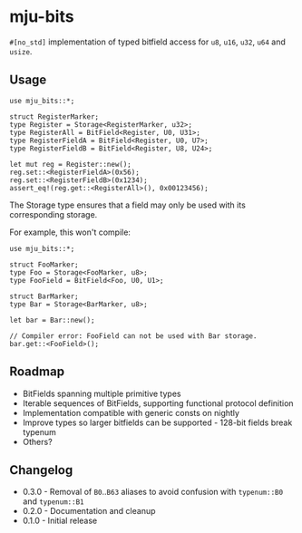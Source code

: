 # mju-bits

`#[no_std]` implementation of typed bitfield access for `u8`, `u16`, `u32`, `u64` and `usize`.


## Usage

```
use mju_bits::*;

struct RegisterMarker;
type Register = Storage<RegisterMarker, u32>;
type RegisterAll = BitField<Register, U0, U31>;
type RegisterFieldA = BitField<Register, U0, U7>;
type RegisterFieldB = BitField<Register, U8, U24>;

let mut reg = Register::new();
reg.set::<RegisterFieldA>(0x56);
reg.set::<RegisterFieldB>(0x1234);
assert_eq!(reg.get::<RegisterAll>(), 0x00123456);
```

The Storage type ensures that a field may only be used with its corresponding storage.

For example, this won't compile:

```compilefail
use mju_bits::*;

struct FooMarker;
type Foo = Storage<FooMarker, u8>;
type FooField = BitField<Foo, U0, U1>;

struct BarMarker;
type Bar = Storage<BarMarker, u8>;

let bar = Bar::new();

// Compiler error: FooField can not be used with Bar storage.
bar.get::<FooField>();
```

## Roadmap

 * BitFields spanning multiple primitive types
 * Iterable sequences of BitFields, supporting functional protocol definition
 * Implementation compatible with generic consts on nightly
 * Improve types so larger bitfields can be supported - 128-bit fields break typenum
 * Others?


## Changelog

 * 0.3.0 - Removal of `B0`..`B63` aliases to avoid confusion with `typenum::B0` and `typenum::B1`
 * 0.2.0 - Documentation and cleanup
 * 0.1.0 - Initial release
